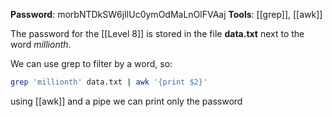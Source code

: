 **Password**: morbNTDkSW6jIlUc0ymOdMaLnOlFVAaj
**Tools**: [[grep]], [[awk]]

The password for the [[Level 8]] is stored in the file **data.txt** next to the word *millionth*.

We can use grep to filter by a word, so:
```bash
grep 'millionth' data.txt | awk '{print $2}'
```
using [[awk]] and a pipe we can print only the password 

